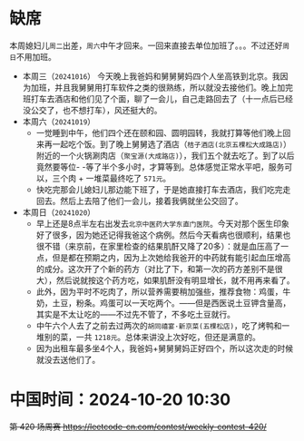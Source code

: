 
# 缺席

本周媳妇儿`周二`出差，`周六`中午才回来。一回来直接去单位加班了。。。不过还好`周日`不用加班。

- 本周三（`20241016`） 今天晚上我爸妈和舅舅舅妈四个人坐高铁到北京。我因为加班，并且我舅舅用打车软件之类的很熟练，所以就没去接他们。晚上加完班打车去酒店和他们见了个面，聊了一会儿，自己走路回去了（十一点后已经没公交了，也不想打车），风还挺大的。
- 本周六（`20241019`） 
  * 一觉睡到中午，他们四个还在颐和园、圆明园转，我就打算等他们晚上回来再一起吃个饭。到了晚上舅舅选了酒店（`桔子酒店(北京五棵松大成路店)`）附近的一个火锅涮肉店（`聚宝源(大成路店)`），我们五个就去吃了。到了以后竟然要等位- -等了半个多小时，才算等到。总体感觉正常水平吧，服务可以，三个肉 + 一堆菜最终吃了 `571元`。
  * 快吃完那会儿媳妇儿那边能下班了，于是她直接打车去酒店，我们吃完走回去。然后上去陪了他们一会儿，接着我俩就坐公交回了。
- 本周日（`20241020`） 
  * 早上还是8点半左右出发去`北京中医药大学东直门医院`。今天对那个医生印象好了很多，因为她还记得我爸这个病例。然后今天看病也很顺利，结果也很不错（来京前，在家里检查的结果肌酐又降了20多）：就是血压高了一点，但是都在预期之内，因为上次她给我爸开的中药就有能引起血压增高的成分。这次开了个新的药方（对比了下，和第一次的药方差别不是很大），然后说就按这个药方吃，如果肌酐没有明显增长，就不用再来看了。
  * 此外，因为平时不吃肉了，所以营养需要稍加强些，推荐食物：鸡蛋，牛奶，土豆，粉条。鸡蛋可以一天吃两个。——但是西医说土豆钾含量高，其实是不太让吃的——不过先不管了，不多吃土豆就行。
  * 中午六个人去了之前去过两次的`胡同禧宴·新京菜(五棵松店)`，吃了烤鸭和一堆别的菜，一共 `1218元`。总体来讲没上次好吃，但还是满意的。
  * 因为出租车最多坐4个人，我爸妈+舅舅舅妈正好四个，所以这次走的时候就没去送他们了。

# 中国时间：2024-10-20 10:30

~~第 420 场周赛 https://leetcode-cn.com/contest/weekly-contest-420/~~
